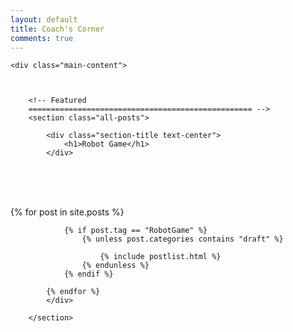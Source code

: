 ```yaml
---
layout: default
title: Coach's Corner
comments: true
---
```



<!-- We reopen main-content and container -->

<div class="container-fluid">

    <div class="main-content">



        <!-- Featured
        ================================================== -->
        <section class="all-posts">

            <div class="section-title text-center">
                <h1>Robot Game</h1>
            </div>
<br><br><br>
            <div class="row listfeaturedtag">
            {% for post in site.posts %}

                {% if post.tag == "RobotGame" %}
                    {% unless post.categories contains "draft" %}

                        {% include postlist.html %}
                    {% endunless %}
                {% endif %}

            {% endfor %}
            </div>

        </section>
